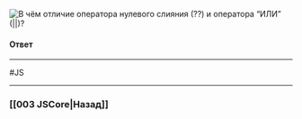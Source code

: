 ![В чём отличие оператора нулевого слияния (`??`) и оператора “ИЛИ” (`||`)?](https://youtu.be/3kvKFfPteFg?t=304)

#### Ответ




___
 #JS 

___

### [[003 JSCore|Назад]]